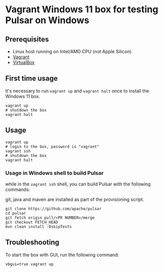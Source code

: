 # Vagrant Windows 11 box for testing Pulsar on Windows

## Prerequisites

- Linux host running on Intel/AMD CPU (not Apple Silicon)
- [Vagrant](https://www.vagrantup.com/)
- [VirtualBox](https://www.virtualbox.org/)

## First time usage

It's necessary to run `vagrant up` and `vagrant halt` once to install the Windows 11 box.

```shell
vagrant up
# shutdown the box
vagrant halt
```

## Usage

```shell
vagrant up
# login to the box, password is "vagrant"
vagrant ssh
# shutdown the box
vagrant halt
```

### Usage in Windows shell to build Pulsar

while in the `vagrant ssh` shell, you can build Pulsar with the following commands:

git, java and maven are installed as part of the provisioning script.

```shell
git clone https://github.com/apache/pulsar
cd pulsar
git fetch origin pull/<PR NUMBER>/merge
git checkout FETCH_HEAD
mvn clean install -DskipTests
```

## Troubleshooting

To start the box with GUI, run the following command:

```shell
vbgui=true vagrant up
```
